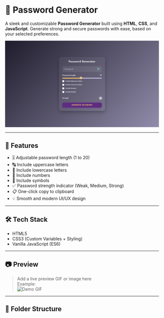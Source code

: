 # 🔐 Password Generator

A sleek and customizable **Password Generator** built using **HTML**, **CSS**, and **JavaScript**. Generate strong and secure passwords with ease, based on your selected preferences.

![Password Generator UI](./assets/screenshot.png) <!-- Add your UI screenshot here -->

---

## 🚀 Features

- 🎚 Adjustable password length (1 to 20)
- 🔠 Include uppercase letters
- 🔡 Include lowercase letters
- 🔢 Include numbers
- 🔣 Include symbols
- ✅ Password strength indicator (Weak, Medium, Strong)
- 📋 One-click copy to clipboard
- 💡 Smooth and modern UI/UX design

---

## 🛠 Tech Stack

- HTML5
- CSS3 (Custom Variables + Styling)
- Vanilla JavaScript (ES6)

---

## 📷 Preview

> Add a live preview GIF or image here  
> Example:  
> ![Demo GIF](./assets/demo.gif)

---

## 📂 Folder Structure

